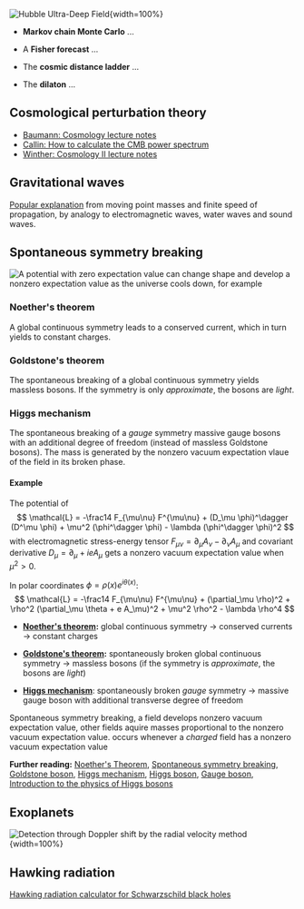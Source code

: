 ![[Hubble Ultra-Deep Field](https://en.wikipedia.org/wiki/File:Hubble_ultra_deep_field_high_rez_edit1.jpg)](https://upload.wikimedia.org/wikipedia/commons/thumb/0/0d/Hubble_ultra_deep_field_high_rez_edit1.jpg/1024px-Hubble_ultra_deep_field_high_rez_edit1.jpg){width=100%}

* **Markov chain Monte Carlo**  ...

* A **Fisher forecast** ...

* The **cosmic distance ladder** ...

* The **dilaton**  ...

## Cosmological perturbation theory

* [Baumann: Cosmology lecture notes](http://physics.bu.edu/~schmaltz/PY555/baumann_notes.pdf)
* [Callin: How to calculate the CMB power spectrum](https://arxiv.org/pdf/astro-ph/0606683.pdf)
* [Winther: Cosmology II lecture notes](https://cmb.wintherscoming.no/index.php)

## Gravitational waves

[Popular explanation](https://www.youtube.com/watch?v=YHS9g72npqA) from moving point masses and finite speed of propagation, by analogy to electromagnetic waves, water waves and sound waves.

## Spontaneous symmetry breaking

![A potential with zero expectation value can change shape and develop a nonzero expectation value as the universe cools down, for example](https://upload.wikimedia.org/wikipedia/commons/a/a5/Spontaneous_symmetry_breaking_%28explanatory_diagram%29.png)

### Noether's theorem

A global continuous symmetry leads to a conserved current, which in turn yields to constant charges.

### Goldstone's theorem

The spontaneous breaking of a global continuous symmetry yields massless bosons.
If the symmetry is only *approximate*, the bosons are *light*.

### Higgs mechanism

The spontaneous breaking of a *gauge* symmetry massive gauge bosons with an additional degree of freedom (instead of massless Goldstone bosons).
The mass is generated by the nonzero vacuum expectation vlaue of the field in its broken phase.

#### Example

The potential of
$$ \mathcal{L} = -\frac14 F_{\mu\nu} F^{\mu\nu} + (D_\mu \phi)^\dagger (D^\mu \phi) + \mu^2 (\phi^\dagger \phi) - \lambda (\phi^\dagger \phi)^2 $$
with electromagnetic stress-energy tensor $F_{\mu\nu} = \partial_\mu A_\nu - \partial_\nu A_\mu$
and covariant derivative $D_\mu = \partial_\mu + i e A_\mu$
gets a nonzero vacuum expectation value when $\mu^2 > 0$.

In polar coordinates $\phi = \rho(x) e^{i \theta(x)}$:
$$ \mathcal{L} = -\frac14 F_{\mu\nu} F^{\mu\nu} + (\partial_\mu \rho)^2 + \rho^2 (\partial_\mu \theta + e A_\mu)^2 + \mu^2 \rho^2 - \lambda \rho^4 $$


* **[Noether's theorem](https://en.wikipedia.org/wiki/Noether%27s_theorem):**
global continuous symmetry → conserved currents → constant charges

* **[Goldstone's theorem](https://en.wikipedia.org/wiki/Goldstone_boson):**
spontaneously broken global continuous symmetry → massless bosons
(if the symmetry is *approximate*, the bosons are *light*)

* **[Higgs mechanism](https://en.wikipedia.org/wiki/Higgs_mechanism)**:
spontaneously broken *gauge* symmetry → massive gauge boson with additional transverse degree of freedom

Spontaneous symmetry breaking,
a field develops nonzero vacuum expectation value,
other fields aquire masses proportional to the nonzero vacuum expectation value.
occurs whenever a *charged* field has a nonzero vacuum expectation value

**Further reading:**
[Noether's Theorem](https://en.wikipedia.org/wiki/Noether%27s_theorem),
[Spontaneous symmetry breaking](https://en.wikipedia.org/wiki/Spontaneous_symmetry_breaking),
[Goldstone boson](https://en.wikipedia.org/wiki/Goldstone_boson),
[Higgs mechanism](https://en.wikipedia.org/wiki/Higgs_mechanism),
[Higgs boson](https://en.wikipedia.org/wiki/Higgs_boson),
[Gauge boson](https://en.wikipedia.org/wiki/Gauge_boson),
[Introduction to the physics of Higgs bosons](https://indico.ictp.it/event/a02034/contribution/1/material/0/0.pdf)

## Exoplanets

![Detection through Doppler shift by the radial velocity method](https://upload.wikimedia.org/wikipedia/commons/c/c8/Exoplanet_radial_velocity_doppler_spectroscopy_dark.gif){width=100%}

## Hawking radiation

[Hawking radiation calculator for Schwarzschild black holes](https://www.vttoth.com/CMS/physics-notes/311-hawking-radiation-calculator)
